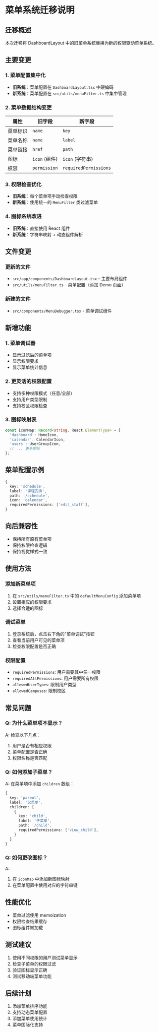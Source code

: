 # 菜单系统迁移说明

## 迁移概述

本次迁移将 DashboardLayout 中的旧菜单系统替换为新的权限驱动菜单系统。

## 主要变更

### 1. 菜单配置集中化

- **旧系统**：菜单配置在 `DashboardLayout.tsx` 中硬编码
- **新系统**：菜单配置在 `src/utils/menuFilter.ts` 中集中管理

### 2. 菜单数据结构变更

| 属性 | 旧字段 | 新字段 |
|------|--------|--------|
| 菜单标识 | `name` | `key` |
| 菜单名称 | `name` | `label` |
| 菜单链接 | `href` | `path` |
| 图标 | `icon` (组件) | `icon` (字符串) |
| 权限 | `permission` | `requiredPermissions` |

### 3. 权限检查优化

- **旧系统**：每个菜单项手动检查权限
- **新系统**：使用统一的 `MenuFilter` 类过滤菜单

### 4. 图标系统改进

- **旧系统**：直接使用 React 组件
- **新系统**：字符串映射 + 动态组件解析

## 文件变更

### 更新的文件

- `src/app/components/DashboardLayout.tsx` - 主要布局组件
- `src/utils/menuFilter.ts` - 菜单配置（添加 Demo 页面）

### 新建的文件

- `src/components/MenuDebugger.tsx` - 菜单调试组件

## 新增功能

### 1. 菜单调试器

- 显示过滤后的菜单项
- 显示权限要求
- 显示菜单统计信息

### 2. 更灵活的权限配置

- 支持多种权限模式（任意/全部）
- 支持用户类型限制
- 支持校区权限检查

### 3. 图标映射表

```typescript
const iconMap: Record<string, React.ElementType> = {
  'dashboard': HomeIcon,
  'calendar': CalendarIcon,
  'users': UserGroupIcon,
  // ... 更多图标
};
```

## 菜单配置示例

```typescript
{
  key: 'schedule',
  label: '课程安排',
  path: '/schedule',
  icon: 'calendar',
  requiredPermissions: ['edit_staff'],
}
```

## 向后兼容性

- 保持所有原有菜单项
- 保持权限检查逻辑
- 保持视觉样式一致

## 使用方法

### 添加新菜单项

1. 在 `src/utils/menuFilter.ts` 中的 `defaultMenuConfig` 添加菜单项
2. 设置相应的权限要求
3. 选择合适的图标

### 调试菜单

1. 登录系统后，点击右下角的"菜单调试"按钮
2. 查看当前用户可见的菜单项
3. 检查权限配置是否正确

### 权限配置

- `requiredPermissions`: 用户需要其中任一权限
- `requiredAllPermissions`: 用户需要所有权限
- `allowedUserTypes`: 限制用户类型
- `allowedCampuses`: 限制校区

## 常见问题

### Q: 为什么菜单项不显示？

A: 检查以下几点：
1. 用户是否有相应权限
2. 菜单配置是否正确
3. 权限名称是否匹配

### Q: 如何添加子菜单？

A: 在菜单项中添加 `children` 数组：

```typescript
{
  key: 'parent',
  label: '父菜单',
  children: [
    {
      key: 'child',
      label: '子菜单',
      path: '/child',
      requiredPermissions: ['view_child'],
    }
  ]
}
```

### Q: 如何更改图标？

A: 
1. 在 `iconMap` 中添加新图标映射
2. 在菜单配置中使用对应的字符串键

## 性能优化

- 菜单过滤使用 memoization
- 权限检查结果缓存
- 图标组件懒加载

## 测试建议

1. 使用不同权限的用户测试菜单显示
2. 检查子菜单的权限过滤
3. 验证图标显示正确
4. 测试移动端菜单功能

## 后续计划

1. 添加菜单排序功能
2. 支持动态菜单配置
3. 添加菜单使用统计
4. 菜单国际化支持 